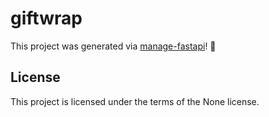 # giftwrap

This project was generated via [manage-fastapi](https://ycd.github.io/manage-fastapi/)! :tada:

## License

This project is licensed under the terms of the None license.

